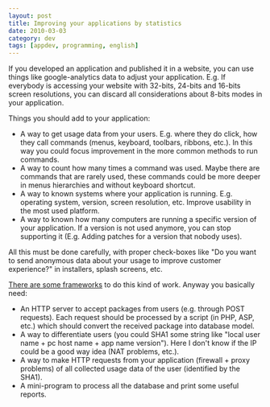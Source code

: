 ```yaml
---
layout: post
title: Improving your applications by statistics
date: 2010-03-03
category: dev
tags: [appdev, programming, english]
---
```


If you developed an application and published it in a website, you can
use things like google-analytics data to adjust your
application. E.g. If everybody is accessing your website with 32-bits,
24-bits and 16-bits screen resolutions, you can discard all
considerations about 8-bits modes in your application.

Things you should add to your application:

* A way to get usage data from your users. E.g. where they do click,
  how they call commands (menus, keyboard, toolbars, ribbons,
  etc.). In this way you could focus improvement in the more common
  methods to run commands.
* A way to count how many times a command was used. Maybe there are
  commands that are rarely used, these commands could be more deeper
  in menus hierarchies and without keyboard shortcut.
* A way to known systems where your application is
  running. E.g. operating system, version, screen resolution,
  etc. Improve usability in the most used platform.
* A way to known how many computers are running a specific version of
  your application. If a version is not used anymore, you can stop
  supporting it (E.g. Adding patches for a version that nobody
  uses).

All this must be done carefully, with proper check-boxes like "Do you
want to send anonymous data about your usage to improve customer
experience?" in installers, splash screens, etc.

[There are some frameworks](http://www.eclipse.org/epp/usagedata/) to
do this kind of work. Anyway you basically need:

* An HTTP server to accept packages from users (e.g. through POST
  requests). Each request should be processed by a script (in PHP,
  ASP, etc.) which should convert the received package into database
  model.
* A way to differentiate users (you could SHA1 some string like "local
  user name + pc host name + app name version"). Here I don't know if
  the IP could be a good way idea (NAT problems, etc.).
* A way to make HTTP requests from your application (firewall + proxy
  problems) of all collected usage data of the user (identified by the
  SHA1).
* A mini-program to process all the database and print some useful
  reports.
